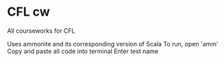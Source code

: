 # CFL cw
 All courseworks for CFL 

 Uses ammonite and its corresponding version of Scala
 To run, open 'amm'
 Copy and paste all code into terminal
 Enter test name
